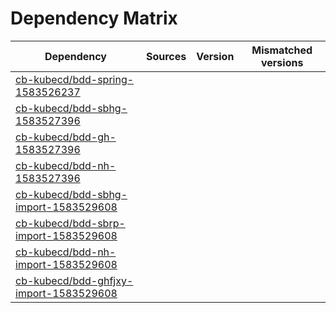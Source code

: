 # Dependency Matrix

Dependency | Sources | Version | Mismatched versions
---------- | ------- | ------- | -------------------
[cb-kubecd/bdd-spring-1583526237](https://github.com/cb-kubecd/bdd-spring-1583526237.git) |  | []() | 
[cb-kubecd/bdd-sbhg-1583527396](https://github.com/cb-kubecd/bdd-sbhg-1583527396.git) |  | []() | 
[cb-kubecd/bdd-gh-1583527396](https://github.com/cb-kubecd/bdd-gh-1583527396.git) |  | []() | 
[cb-kubecd/bdd-nh-1583527396](https://github.com/cb-kubecd/bdd-nh-1583527396.git) |  | []() | 
[cb-kubecd/bdd-sbhg-import-1583529608](https://github.com/cb-kubecd/bdd-sbhg-import-1583529608.git) |  | []() | 
[cb-kubecd/bdd-sbrp-import-1583529608](https://github.com/cb-kubecd/bdd-sbrp-import-1583529608.git) |  | []() | 
[cb-kubecd/bdd-nh-import-1583529608](https://github.com/cb-kubecd/bdd-nh-import-1583529608.git) |  | []() | 
[cb-kubecd/bdd-ghfjxy-import-1583529608](https://github.com/cb-kubecd/bdd-ghfjxy-import-1583529608.git) |  | []() | 
